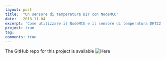 ```yaml
---
layout: post
title:  "Un sensore di temperatura DIY con NodeMCU"
date:   2018-11-04
excerpt: 'Come utilizzare il NodeMCU e il sensore di temperatura DHT22 per creare una "stazione meteo" fatta in casa integrandola anche con Domoticz e Homebridge.'
project: true
tag:
comments: true
---
```


The GitHub repo for this project is available ![Here](https://github.com/lucacorbucci/NodeMCUScript)